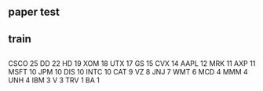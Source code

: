 ## paper test

## train

## 

CSCO    25
DD      22
HD      19
XOM     18
UTX     17
GS      15
CVX     14
AAPL    12
MRK     11
AXP     11
MSFT    10
JPM     10
DIS     10
INTC    10
CAT      9
VZ       8
JNJ      7
WMT      6
MCD      4
MMM      4
UNH      4
IBM      3
V        3
TRV      1
BA       1
